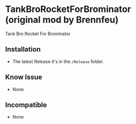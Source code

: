 # TankBroRocketForBrominator (original mod by Brennfeu)

Tank Bro Rocket For Brominator

## Installation

* The latest Release it's in the `/Release` folder.

## Know Issue

* None

## Incompatible

* None
